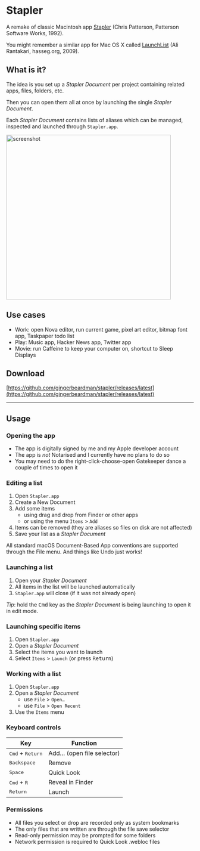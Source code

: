 # Stapler

A remake of classic Macintosh app [Stapler](https://macintoshgarden.org/apps/stapler-11) (Chris Patterson, Patterson Software Works, 1992).

You might remember a similar app for Mac OS X called [LaunchList](http://hasseg.org/launchList/) (Ali Rantakari, hasseg.org, 2009).

## What is it?

The idea is you set up a *Stapler Document* per project containing related apps, files, folders, etc.

Then you can open them all at once by launching the single *Stapler Document*.

Each *Stapler Document* contains lists of aliases which can be managed, inspected and launched through `Stapler.app`.

<img width="442" alt="screenshot" src="https://github.com/user-attachments/assets/9b5482f9-48f0-4609-bf66-8b54ae148132">

## Use cases
- Work: open Nova editor, run current game, pixel art editor, bitmap font app, Taskpaper todo list
- Play: Music app, Hacker News app, Twitter app
- Movie: run Caffeine to keep your computer on, shortcut to Sleep Displays

## Download

[https://github.com/gingerbeardman/stapler/releases/latest](https://github.com/gingerbeardman/stapler/releases/latest)

----

## Usage

### Opening the app

- The app is digitally signed by me and my Apple developer account
- The app is *not* Notarised and I currently have no plans to do so
- You may need to do the right-click-choose-open Gatekeeper dance a couple of times to open it

### Editing a list

1. Open `Stapler.app`
2. Create a New Document
3. Add some items
   - using drag and drop from Finder or other apps
   - or using the menu `Items` > `Add`
4. Items can be removed (they are aliases so files on disk are not affected)
5. Save your list as a *Stapler Document*

All standard macOS Document-Based App conventions are supported through the File menu. And things like Undo just works!

### Launching a list

1. Open your *Stapler Document*
2. All items in the list will be launched automatically
3. `Stapler.app` will close (if it was not already open)

*Tip*: hold the <kbd>Cmd</kbd> key as the *Stapler Document* is being launching to open it in edit mode.

### Launching specific items

1. Open `Stapler.app`
2. Open a *Stapler Document*
3. Select the items you want to launch
4. Select `Items` > `Launch` (or press <kbd>Return</kbd>)

### Working with a list

1. Open `Stapler.app`
2. Open a *Stapler Document*
   - use `File` > `Open…`
   - use `File` > `Open Recent`
3. Use the `Items` menu

### Keyboard controls

|Key |Function|
|--|----|
|<kbd>Cmd</kbd> + <kbd>Return</kbd>|Add… (open file selector)|
|<kbd>Backspace</kbd>|Remove|
|<kbd>Space</kbd>|Quick Look|
|<kbd>Cmd</kbd> + <kbd>R</kbd>|Reveal in Finder|
|<kbd>Return</kbd>|Launch|

### Permissions

- All files you select or drop are recorded only as system bookmarks
- The only files that are written are through the file save selector
- Read-only permission may be prompted for some folders
- Network permission is required to Quick Look .webloc files


